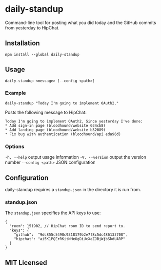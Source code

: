 # daily-standup

Command-line tool for posting what you did today and the GitHub commits from
yesterday to HipChat.

## Installation

    npm install --global daily-standup

## Usage

    daily-standup <message> [--config <path>]

### Example

    daily-standup "Today I'm going to implement OAuth2."

Posts the following message to HipChat:

    Today I'm going to implement OAuth2. Since yesterday I've done:
    * Add sign-in page (bloodhound/website 034cb8)
    * Add landing page (bloodhound/website b32089)
    * Fix bug with authentication (bloodhound/api eda96d)

### Options

`-h, --help` output usage information
`-V, --version` output the version number
`--config <path>` JSON configuration

## Configuration

daily-standup requires a `standup.json` in the directory it is run from.

### standup.json

The `standup.json` specifies the API keys to use:

    {
      "room": 151902, // HipChat room ID to send report to.
      "keys": {
        "github":  "9dc855c5498c9318179b2e7f8c5dc486133708",
        "hipchat": "ai5K1PQErRKitNHeOgDiUcXaZJBjWjbSkdUARP"
      }
    }

## MIT Licensed

